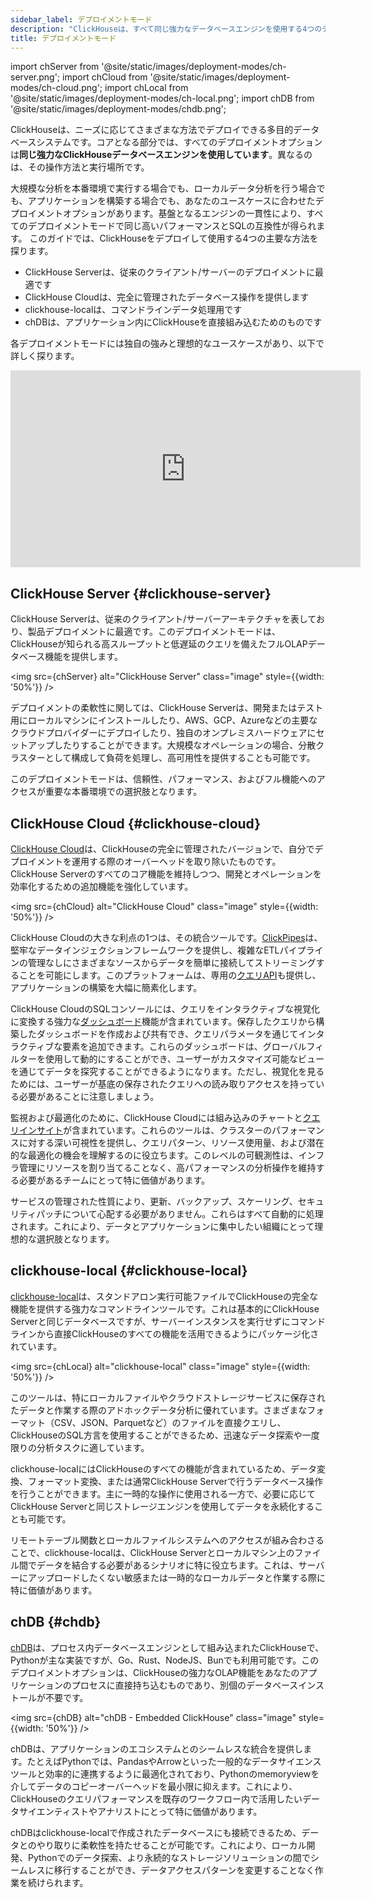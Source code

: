 ```yaml
---
sidebar_label: デプロイメントモード
description: "ClickHouseは、すべて同じ強力なデータベースエンジンを使用する4つのデプロイメントオプションを提供し、特定のニーズに合わせて異なるパッケージ化を行います。"
title: デプロイメントモード
---
```


import chServer from '@site/static/images/deployment-modes/ch-server.png';
import chCloud from '@site/static/images/deployment-modes/ch-cloud.png';
import chLocal from '@site/static/images/deployment-modes/ch-local.png';
import chDB from '@site/static/images/deployment-modes/chdb.png';

ClickHouseは、ニーズに応じてさまざまな方法でデプロイできる多目的データベースシステムです。コアとなる部分では、すべてのデプロイメントオプションは**同じ強力なClickHouseデータベースエンジンを使用しています**。異なるのは、その操作方法と実行場所です。

大規模な分析を本番環境で実行する場合でも、ローカルデータ分析を行う場合でも、アプリケーションを構築する場合でも、あなたのユースケースに合わせたデプロイメントオプションがあります。基盤となるエンジンの一貫性により、すべてのデプロイメントモードで同じ高いパフォーマンスとSQLの互換性が得られます。
このガイドでは、ClickHouseをデプロイして使用する4つの主要な方法を探ります。

* ClickHouse Serverは、従来のクライアント/サーバーのデプロイメントに最適です
* ClickHouse Cloudは、完全に管理されたデータベース操作を提供します
* clickhouse-localは、コマンドラインデータ処理用です
* chDBは、アプリケーション内にClickHouseを直接組み込むためのものです

各デプロイメントモードには独自の強みと理想的なユースケースがあり、以下で詳しく探ります。

<iframe width="560" height="315" src="https://www.youtube.com/embed/EOXEW_-r10A?si=6IanDSJlRzN8f9Mo" title="YouTube video player" frameborder="0" allow="accelerometer; autoplay; clipboard-write; encrypted-media; gyroscope; picture-in-picture; web-share" referrerpolicy="strict-origin-when-cross-origin" allowfullscreen></iframe>

## ClickHouse Server {#clickhouse-server}

ClickHouse Serverは、従来のクライアント/サーバーアーキテクチャを表しており、製品デプロイメントに最適です。このデプロイメントモードは、ClickHouseが知られる高スループットと低遅延のクエリを備えたフルOLAPデータベース機能を提供します。

<img src={chServer} alt="ClickHouse Server" class="image" style={{width: '50%'}} />
<br/>

デプロイメントの柔軟性に関しては、ClickHouse Serverは、開発またはテスト用にローカルマシンにインストールしたり、AWS、GCP、Azureなどの主要なクラウドプロバイダーにデプロイしたり、独自のオンプレミスハードウェアにセットアップしたりすることができます。大規模なオペレーションの場合、分散クラスターとして構成して負荷を処理し、高可用性を提供することも可能です。

このデプロイメントモードは、信頼性、パフォーマンス、およびフル機能へのアクセスが重要な本番環境での選択肢となります。

## ClickHouse Cloud {#clickhouse-cloud}

[ClickHouse Cloud](/cloud/overview)は、ClickHouseの完全に管理されたバージョンで、自分でデプロイメントを運用する際のオーバーヘッドを取り除いたものです。ClickHouse Serverのすべてのコア機能を維持しつつ、開発とオペレーションを効率化するための追加機能を強化しています。

<img src={chCloud} alt="ClickHouse Cloud" class="image" style={{width: '50%'}} />
<br/>

ClickHouse Cloudの大きな利点の1つは、その統合ツールです。[ClickPipes](/cloud/get-started/cloud-quick-start#clickpipes)は、堅牢なデータインジェクションフレームワークを提供し、複雑なETLパイプラインの管理なしにさまざまなソースからデータを簡単に接続してストリーミングすることを可能にします。このプラットフォームは、専用の[クエリAPI](/cloud/get-started/query-endpoints)も提供し、アプリケーションの構築を大幅に簡素化します。

ClickHouse CloudのSQLコンソールには、クエリをインタラクティブな視覚化に変換する強力な[ダッシュボード](/cloud/manage/dashboards)機能が含まれています。保存したクエリから構築したダッシュボードを作成および共有でき、クエリパラメータを通じてインタラクティブな要素を追加できます。これらのダッシュボードは、グローバルフィルターを使用して動的にすることができ、ユーザーがカスタマイズ可能なビューを通じてデータを探究することができるようになります。ただし、視覚化を見るためには、ユーザーが基底の保存されたクエリへの読み取りアクセスを持っている必要があることに注意しましょう。

監視および最適化のために、ClickHouse Cloudには組み込みのチャートと[クエリインサイト](/cloud/get-started/query-insights)が含まれています。これらのツールは、クラスターのパフォーマンスに対する深い可視性を提供し、クエリパターン、リソース使用量、および潜在的な最適化の機会を理解するのに役立ちます。このレベルの可観測性は、インフラ管理にリソースを割り当てることなく、高パフォーマンスの分析操作を維持する必要があるチームにとって特に価値があります。

サービスの管理された性質により、更新、バックアップ、スケーリング、セキュリティパッチについて心配する必要がありません。これらはすべて自動的に処理されます。これにより、データとアプリケーションに集中したい組織にとって理想的な選択肢となります。

## clickhouse-local {#clickhouse-local}

[clickhouse-local](/operations/utilities/clickhouse-local)は、スタンドアロン実行可能ファイルでClickHouseの完全な機能を提供する強力なコマンドラインツールです。これは基本的にClickHouse Serverと同じデータベースですが、サーバーインスタンスを実行せずにコマンドラインから直接ClickHouseのすべての機能を活用できるようにパッケージ化されています。

<img src={chLocal} alt="clickhouse-local" class="image" style={{width: '50%'}} />
<br/>

このツールは、特にローカルファイルやクラウドストレージサービスに保存されたデータと作業する際のアドホックデータ分析に優れています。さまざまなフォーマット（CSV、JSON、Parquetなど）のファイルを直接クエリし、ClickHouseのSQL方言を使用することができるため、迅速なデータ探索や一度限りの分析タスクに適しています。

clickhouse-localにはClickHouseのすべての機能が含まれているため、データ変換、フォーマット変換、または通常ClickHouse Serverで行うデータベース操作を行うことができます。主に一時的な操作に使用される一方で、必要に応じてClickHouse Serverと同じストレージエンジンを使用してデータを永続化することも可能です。

リモートテーブル関数とローカルファイルシステムへのアクセスが組み合わさることで、clickhouse-localは、ClickHouse Serverとローカルマシン上のファイル間でデータを結合する必要があるシナリオに特に役立ちます。これは、サーバーにアップロードしたくない敏感または一時的なローカルデータと作業する際に特に価値があります。

## chDB {#chdb}

[chDB](/chdb)は、プロセス内データベースエンジンとして組み込まれたClickHouseで、Pythonが主な実装ですが、Go、Rust、NodeJS、Bunでも利用可能です。このデプロイメントオプションは、ClickHouseの強力なOLAP機能をあなたのアプリケーションのプロセスに直接持ち込むものであり、別個のデータベースインストールが不要です。

<img src={chDB} alt="chDB - Embedded ClickHouse" class="image" style={{width: '50%'}} />
<br/>

chDBは、アプリケーションのエコシステムとのシームレスな統合を提供します。たとえばPythonでは、PandasやArrowといった一般的なデータサイエンスツールと効率的に連携するように最適化されており、Pythonのmemoryviewを介してデータのコピーオーバーヘッドを最小限に抑えます。これにより、ClickHouseのクエリパフォーマンスを既存のワークフロー内で活用したいデータサイエンティストやアナリストにとって特に価値があります。

chDBはclickhouse-localで作成されたデータベースにも接続できるため、データとのやり取りに柔軟性を持たせることが可能です。これにより、ローカル開発、Pythonでのデータ探索、より永続的なストレージソリューションの間でシームレスに移行することができ、データアクセスパターンを変更することなく作業を続けられます。
